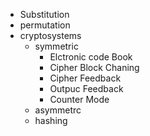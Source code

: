 
-   Substitution
-   permutation
-   cryptosystems
    -   symmetric
        -   Elctronic code Book
        -   Cipher Block Chaning
        -   Cipher Feedback
        -   Outpuc Feedback
        -   Counter Mode
    -   asymmetrc
    -   hashing